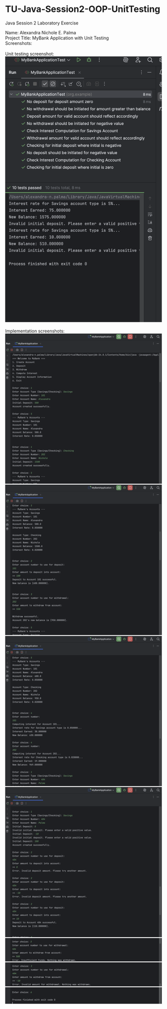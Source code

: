 # TU-Java-Session2-OOP-UnitTesting
Java Session 2 Laboratory Exercise

Name: Alexandra Nichole E. Palma<br>
Project Title: MyBank Application with Unit Testing<br>
Screenshots:<br>
<br>
Unit testing screenshot:<br>
![1.png](src/screenshots/1.png)
<br>
<br>
Implementation screenshots:<br>
![2.png](src/screenshots/2.png)
![3.png](src/screenshots/3.png)
![4.png](src/screenshots/4.png)
![5.png](src/screenshots/5.png)
![6.png](src/screenshots/6.png)
![7.png](src/screenshots/7.png)
![8.png](src/screenshots/8.png)
